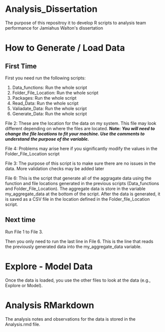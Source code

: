 # Analysis_Dissertation
The purpose of this repositroy it to develop R scripts to analysis team performance for Jamiahus Walton's dissertation

# How to Generate / Load Data

## First Time

First you need run the following scripts:
1. Data_functions: Run the whole script
2. Folder_File_Location: Run the whole script
3. Packages: Run the whole script
4. Read_Data: Run the whole script
5. Valiadate_Data: Run the whole script
6. Generate_Data: Run the whole script

File 2: These are the location for the data on my system. This file may look different depending on where the files are located. 
**Note:** ***You will need to change the file locations to fit your machine. Use the comments to understand the purpose of the variable.*** 

File 4: Problems may arise here if you significantly modify the values in the Folder_File_Location script

File 3: The purpose of this script is to make sure there are no issues in the data. More validation checks may be added later

File 6: This is the script that generate all of the aggragate data using the function and file locations generated in the previous scripts (Data_functions and Folder_File_Location). The aggregate data is store in the variable my_aggregate_data at the bottom of the script. After the data is generated, it is saved as a CSV file in the location defined in the Folder_file_Location script. 

## Next time
Run File 1 to File 3.

Then you only need to run the last line in File 6. This is the line that reads the previously generated data into the my_aggregate_data variable. 
# Explore - Model Data
Once the data is loaded, you use the other files to look at the data (e.g., Explore or Model).

# Analysis RMarkdown
The analysis notes and observations for the data is stored in the Analysis.rmd file. 
